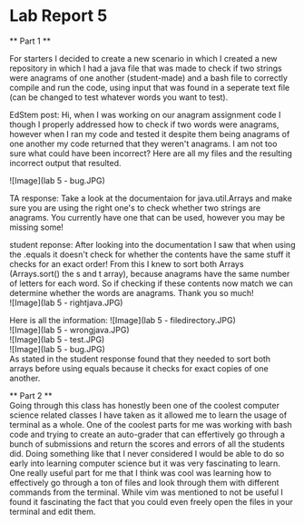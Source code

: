 # Lab Report 5 <br>
** Part 1 ** <br>

For starters I decided to create a new scenario in which I created a new repository in which I had a java file that was made to check if two strings were anagrams of one another (student-made) and a bash file to correctly compile and run the code, using input
that was found in a seperate text file (can be changed to test whatever words you want to test).

EdStem post: Hi, when I was working on our anagram assignment code I though I properly addressed how to check if two words were anagrams, however when I ran my code and tested it despite them being anagrams of one another
my code returned that they weren't anagrams. I am not too sure what could have been incorrect? Here are all my files and the resulting incorrect output that resulted. <br>

![Image](lab 5 - bug.JPG)<br>


TA response: Take a look at the documentaion for java.util.Arrays and make sure you are using the right one's to check  whether two strings are anagrams. You currently have one that can be used, however you may be missing some!<br>

student reponse: After looking into the documentation I saw that when using the .equals it doesn't check for whether the contents have the same stuff it checks for an exact order! From this I knew to sort both Arrays (Arrays.sort() the s and t array), because anagrams
have the same number of letters for each word. So if checking if these contents now match we can determine whether the words are anagrams. Thank you so much! <br>
![Image](lab 5 - rightjava.JPG)<br>

Here is all the information:
![Image](lab 5 - filedirectory.JPG)<br>
![Image](lab 5 - wrongjava.JPG)<br>
![Image](lab 5 - test.JPG)<br>
![Image](lab 5 - bug.JPG)<br>
As stated in the student response found that they needed to sort both arrays before using equals because it checks for exact copies of one another.<br>

** Part 2 ** <br>
Going through this class has honestly been one of the coolest computer science related classes I have taken as it allowed me to learn the usage of terminal as a whole. One of the coolest parts for me was working with bash code and trying to create an auto-grader
that can effertively go through a bunch of submissions and return the scores and errors of all the students did. Doing something like that I never considered I would be able to do so early into learning computer science but it was very fascinating 
to learn. One really useful part for me that I think was cool was learning how to effectively go through a ton of files and look through them with different commands from the terminal. While vim was mentioned to not be useful I found it fascinating the fact that you
could even freely open the files in your terminal and edit them. <br>
